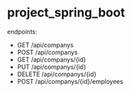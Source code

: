 # project_spring_boot

endpoints:
* GET /api/companys 
* POST /api/companys
* GET /api/companys/{id}
* PUT /api/companys/{id}
* DELETE /api/companys/{id}
* POST /api/companys/{id}/employees
